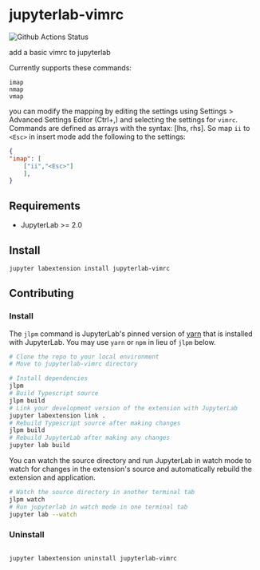 # jupyterlab-vimrc

![Github Actions Status](https://github.com/ianhi/jupyterlab-vimrc/workflows/Build/badge.svg)

add a basic vimrc to jupyterlab  

Currently supports these commands:
```
imap
nmap
vmap
```

you can modify the mapping by editing the settings using Settings > Advanced Settings Editor (Ctrl+,) and selecting the settings for `vimrc`. Commands are defined as arrays with the syntax:
[lhs, rhs]. So map `ii` to `<Esc>` in insert mode add the following to the settings:
```json
{
"imap": [
    ["ii","<Esc>"]
    ],
}
```
## Requirements

* JupyterLab >= 2.0

## Install

```bash
jupyter labextension install jupyterlab-vimrc
```

## Contributing

### Install

The `jlpm` command is JupyterLab's pinned version of
[yarn](https://yarnpkg.com/) that is installed with JupyterLab. You may use
`yarn` or `npm` in lieu of `jlpm` below.

```bash
# Clone the repo to your local environment
# Move to jupyterlab-vimrc directory

# Install dependencies
jlpm
# Build Typescript source
jlpm build
# Link your development version of the extension with JupyterLab
jupyter labextension link .
# Rebuild Typescript source after making changes
jlpm build
# Rebuild JupyterLab after making any changes
jupyter lab build
```

You can watch the source directory and run JupyterLab in watch mode to watch for changes in the extension's source and automatically rebuild the extension and application.

```bash
# Watch the source directory in another terminal tab
jlpm watch
# Run jupyterlab in watch mode in one terminal tab
jupyter lab --watch
```

### Uninstall

```bash

jupyter labextension uninstall jupyterlab-vimrc
```
